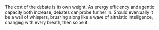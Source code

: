 The cost of the debate is its own weight. As energy efficiency and agentic capacity both increase, debates can probe further in. Should eventually it be a wall of whispers, brushing along like a wave of altruistic intelligence, changing with every breath, then so be it.